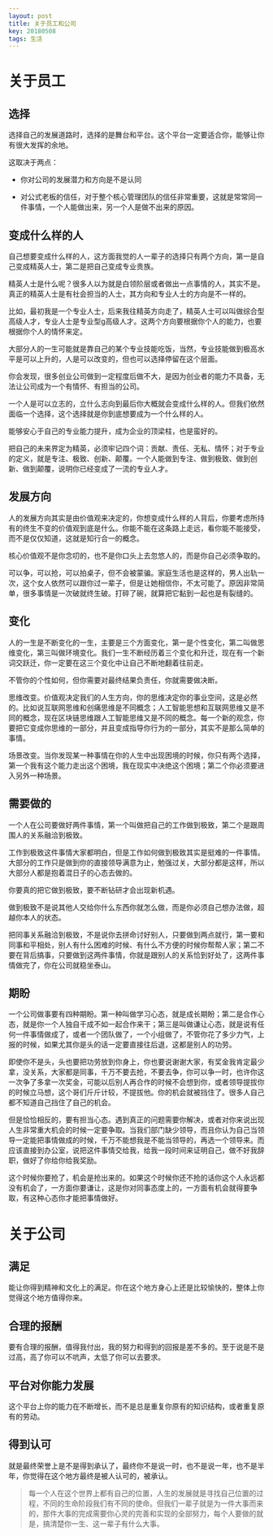 ```yaml
---
layout: post
title: 关于员工和公司
key: 20180508
tags: 生活
---
```


# 关于员工

## 选择

选择自己的发展道路时，选择的是舞台和平台。这个平台一定要适合你，能够让你有很大发挥的余地。

这取决于两点：

- 你对公司的发展潜力和方向是不是认同

- 对公式老板的信任，对于整个核心管理团队的信任非常重要，这就是常常同一件事情，一个人能做出来，另一个人是做不出来的原因。

## 变成什么样的人

自己想要变成什么样的人，这方面我觉的人一辈子的选择只有两个方向，第一是自己变成精英人士，第二是把自己变成专业贵族。

精英人士是什么呢？很多人以为就是白领阶层或者做出一点事情的人，其实不是。真正的精英人士是有社会担当的人士，其方向和专业人士的方向是不一样的。

比如，最初我是一个专业人士，后来我往精英方向走了，精英人士可以叫做综合型高级人才，专业人士是专业型g高级人才。这两个方向要根据你个人的能力，也要根据你个人的情怀来定。

大部分人的一生可能就是靠自己的某个专业技能吃饭，当然，专业技能做到极高水平是可以上升的，人是可以改变的，但也可以选择停留在这个层面。

你会发现，很多创业公司做到一定程度后做不大，是因为创业者的能力不具备，无法让公司成为一个有情怀、有担当的公司。

一个人是可以立志的，立什么志向到最后你大概就会变成什么样的人。但我们依然面临一个选择，这个选择就是你到底想要成为一个什么样的人。

能够安心于自己的专业能力提升，成为企业的顶梁柱，也是蛮好的。

把自己的未来界定为精英，必须牢记四个词：贡献、责任、无私、情怀；对于专业的定义，就是专注、极致、创新、颠覆。一个人能做到专注、做到极致、做到创新、做到颠覆，说明你已经变成了一流的专业人才。

## 发展方向

人的发展方向其实是由价值观来决定的，你想变成什么样的人背后，你要考虑所持有的终生不变的价值观到底是什么。你能不能在这条路上走远，看你能不能接受，而不是仅仅知道，这就是知行合一的概念。

核心价值观不是你念叨的，也不是你口头上去忽悠人的，而是你自己必须争取的。

可以争，可以抢，可以拍桌子，但不会被蒙骗。家庭生活也是这样的，男人出轨一次，这个女人依然可以跟你过一辈子，但是让她相信你，不太可能了。原因非常简单，很多事情是一次破就终生破。打碎了碗，就算把它黏到一起也是有裂缝的。

## 变化

人的一生是不断变化的一生，主要是三个方面变化，第一是个性变化，第二叫做思维变化，第三叫做环境变化。我们一生不断经历着三个变化和升迁，现在有一个新词交跃迁，你一定要在这三个变化中让自己不断地翻着往前走。

不管你的个性如何，但你需要对最终结果负责任，你就需要做决断。

思维改变。价值观决定我们的人生方向，你的思维决定你的事业空间，这是必然的。比如说互联网思维和创痛思维是不同概念；人工智能思想和互联网思维又是不同的概念，现在区块链思维跟人工智能思维又是不同的概念。每一个新的观念，你要把它变成你思维的一部分，并且变成指导你行为的一部分，其实不是那么简单的事情。

场景改变。当你发现某一种事情在你的人生中出现困境的时候，你只有两个选择，第一个我有这个能力走出这个困境，我在现实中决绝这个困境；第二个你必须要进入另外一种场景。

## 需要做的

一个人在公司要做好两件事情，第一个叫做把自己的工作做到极致，第二个是跟周围人的关系融洽到极致。

工作到极致这件事情大家都明白，但是工作如何做到极致其实是挺难的一件事情。大部分的工作只是做到你的直接领导满意为止，勉强过关，大部分都是这样，所以大部分人都是抱着混日子的心态去做的。

你要真的把它做到极致，要不断钻研才会出现新机遇。

做到极致不是说其他人交给你什么东西你就怎么做，而是你必须自己想办法做，超越你本人的状态。

把同事关系融洽到极致，不是说你去拼命讨好别人，只要做到两点就行，第一要和同事和平相处，别人有什么困难的时候、有什么不方便的时候你帮帮人家；第二不要在背后搞事，只要做到这两件事情，你就是跟别人的关系恰到好处了，这两件事情做完了，你在公司就稳坐泰山。

## 期盼

一个公司做事要有四种期盼。第一种叫做学习心态，就是成长期盼；第二是合作心态，就是你一个人独自干成不如一起合作来干；第三是叫做谦让心态，就是说有任何一件事情做成了，或者一个团队做了，一个小组做了，不管你花了多少力气，上报的时候，如果尤其你是头的话一定要直接往后退，这都是别人的功劳。

即使你不是头，头也要把功劳放到你身上，你也要说谢谢大家，有奖金我肯定最少拿，没关系，大家都是同事，千万不要去抢，不要去争，你可以争一时，也许你这一次争了多拿一次奖金，可能以后别人再合作的时候不会想到你，或者领导提拔你的时候立马想，这个哥们斤斤计较，不提拔他。你的机会就被挡住了。很多人自己都不知道自己挡住了自己的机会。

但是恰恰相反的，要有担当心态。遇到真正的问题需要你解决，或者对你来说出现人生非常重大机会的时候一定要争取。当我们部门缺少领导，而且你认为自己当领导一定能把事情做成的时候，千万不能想我是不能当领导的，再选一个领导来。而应该直接到办公室，说把这件事情交给我，给我一段时间来证明自己，做不好我辞职，做好了你给你给我奖励。

这个时候你要抢了，机会是抢出来的。如果这个时候你还不抢的话你这个人永远都没有机会了，一方面你要谦让，这是你对同事态度上的，一方面有机会就得要争取，有这种心态你才能把事情做好。


# 关于公司

## 满足

能让你得到精神和文化上的满足。你在这个地方身心上还是比较愉快的，整体上你觉得这个地方值得你来。

## 合理的报酬

要有合理的报酬，值得我付出，我的努力和得到的回报是差不多的。至于说是不是过高，高了你可以不吭声，太低了你可以去要求。

## 平台对你能力发展

这个平台上你的能力在不断增长，而不是总是重复你原有的知识结构，或者重复原有的劳动。

## 得到认可

就是最终荣誉上是不是得到承认了，最终你不是说一时，也不是说一年，也不是半年，你觉得在这个地方最终是被人认可的，被承认。


>每一个人在这个世界上都有自己的位置，人生的发展就是寻找自己位置的过程，不同的生命阶段我们有不同的使命。但我们一辈子就是为一件大事而来的，那件大事的完成需要你心灵的完善和实现的全部努力，每个人要做的就是，搞清楚你一生、这一辈子有什么大事。
</pre>
